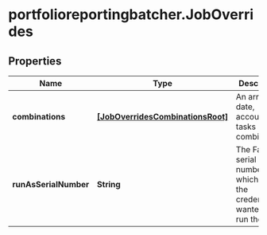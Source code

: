 # portfolioreportingbatcher.JobOverrides

## Properties

Name | Type | Description | Notes
------------ | ------------- | ------------- | -------------
**combinations** | [**[JobOverridesCombinationsRoot]**](JobOverridesCombinationsRoot.md) | An array of date, account, and tasks combinations | [optional] 
**runAsSerialNumber** | **String** | The FactSet serial number which has the credentials wanted to run the job | [optional] 


